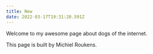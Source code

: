 ```yaml
---
title: New
date: 2022-03-17T19:31:20.591Z
---
```

Welcome to my awesome page about dogs of the internet.

This page is built by Michiel Roukens.

